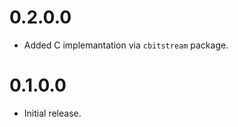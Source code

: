 0.2.0.0
=======

* Added C implemantation via `cbitstream` package.

0.1.0.0
=======

* Initial release.
